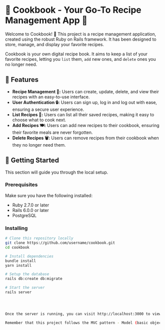 # 🍳 Cookbook - Your Go-To Recipe Management App 🍳

Welcome to Cookbook! 🚀 This project is a recipe management application, created using the robust Ruby on Rails framework. It has been designed to store, manage, and display your favorite recipes.

Cookbook is your own digital recipe book. It aims to keep a list of your favorite recipes, letting you `list` them, `add` new ones, and `delete` ones you no longer need.

## 🔑 Features

- **Recipe Management 📝:** Users can create, update, delete, and view their recipes with an easy-to-use interface.
- **User Authentication 🔒:** Users can sign up, log in and log out with ease, ensuring a secure user experience.
- **List Recipes 📃:** Users can list all their saved recipes, making it easy to choose what to cook next.
- **Add Recipes 🍽️:** Users can add new recipes to their cookbook, ensuring their favorite meals are never forgotten.
- **Delete Recipes 🗑️:** Users can remove recipes from their cookbook when they no longer need them.

## 🚀 Getting Started

This section will guide you through the local setup.

### Prerequisites

Make sure you have the following installed:

- Ruby 2.7.0 or later
- Rails 6.0.0 or later
- PostgreSQL

### Installing

```bash
# Clone this repository locally
git clone https://github.com/username/cookbook.git
cd cookbook

# Install dependencies
bundle install
yarn install

# Setup the database
rails db:create db:migrate

# Start the server
rails server




Once the server is running, you can visit http://localhost:3000 to view the app!

Remember that this project follows the MVC pattern - Model (basic object manipulation), View (displaying information and asking for user information), and Controller (fetching and storing model data, instructing the view to interact with the user).
